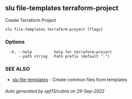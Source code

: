 ## slu file-templates terraform-project

Create Terraform Project

```
slu file-templates terraform-project [flags]
```

### Options

```
  -h, --help          help for terraform-project
      --path string   Path prefix (default ".")
```

### SEE ALSO

* [slu file-templates](slu_file-templates.md)	 - Create common files from templates

###### Auto generated by spf13/cobra on 29-Sep-2022
